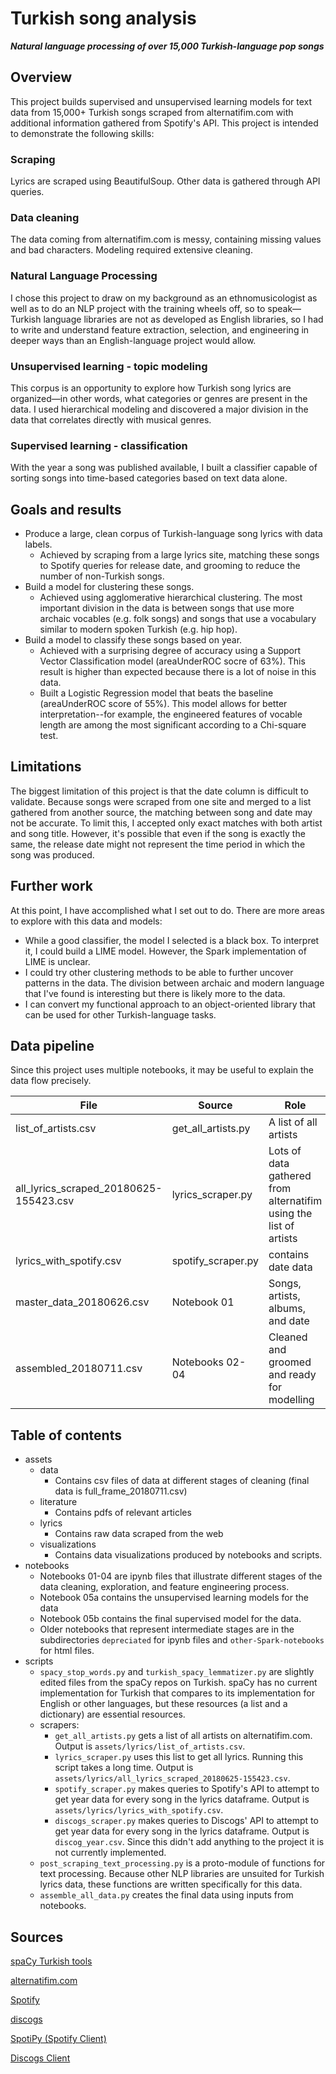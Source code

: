 # Turkish song analysis
***Natural language processing of over 15,000 Turkish-language pop songs***

## Overview
This project builds supervised and unsupervised learning models for text data from 15,000+ Turkish songs scraped from alternatifim.com with additional information gathered from Spotify's API. This project is intended to demonstrate the following skills:
### Scraping
Lyrics are scraped using BeautifulSoup. Other data is gathered through API queries.
### Data cleaning
The data coming from alternatifim.com is messy, containing missing values and bad characters. Modeling required extensive cleaning.
### Natural Language Processing
I chose this project to draw on my background as an ethnomusicologist as well as to do an NLP project with the training wheels off, so to speak&mdash;Turkish language libraries are not as developed as English libraries, so I had to write and understand feature extraction, selection, and engineering in deeper ways than an English-language project would allow.
### Unsupervised learning - topic modeling
This corpus is an opportunity to explore how Turkish song lyrics are organized&mdash;in other words, what categories or genres are present in the data. I used hierarchical modeling and discovered a major division in the data that correlates directly with musical genres.
### Supervised learning - classification
With the year a song was published available, I built a classifier capable of sorting songs into time-based categories based on text data alone.

## Goals and results
- Produce a large, clean corpus of Turkish-language song lyrics with data labels.
  - Achieved by scraping from a large lyrics site, matching these songs to Spotify queries for release date, and grooming to reduce the number of non-Turkish songs.
- Build a model for clustering these songs.
  - Achieved using agglomerative hierarchical clustering. The most important division in the data is between songs that use more archaic vocables (e.g. folk songs) and songs that use a vocabulary similar to modern spoken Turkish (e.g. hip hop).
- Build a model to classify these songs based on year.
  - Achieved with  a surprising degree of accuracy using a Support Vector Classification model (areaUnderROC socre of 63%). This result is higher than expected because there is a lot of noise in this data.
  - Built a Logistic Regression model that beats the baseline (areaUnderROC score of 55%). This model allows for better interpretation--for example, the engineered features of vocable length are among the most significant according to a Chi-square test.

## Limitations
The biggest limitation of this project is that the date column is difficult to validate. Because songs were scraped from one site and merged to a list gathered from another source, the matching between song and date may not be accurate. To limit this, I accepted only exact matches with both artist and song title. However, it's possible that even if the song is exactly the same, the release date might not represent the time period in which the song was produced.  

## Further work
At this point, I have accomplished what I set out to do. There are more areas to explore with this data and models:
- While a good classifier, the model I selected is a black box. To interpret it, I could build a LIME model. However, the Spark implementation of LIME is unclear.
- I could try other clustering methods to be able to further uncover patterns in the data. The division between archaic and modern language that I've found is interesting but there is likely more to the data.
- I can convert my functional approach to an object-oriented library that can be used for other Turkish-language tasks.

## Data pipeline
Since this project uses multiple notebooks, it may be useful to explain the data flow precisely.

| File | Source | Role |
|------|--------|------|
|list_of_artists.csv   |get_all_artists.py   |A list of all artists    |
|all_lyrics_scraped_20180625-155423.csv  | lyrics_scraper.py  | Lots of data gathered from alternatifim using the list of artists   |
|lyrics_with_spotify.csv   |spotify_scraper.py   |contains date data   |
|master_data_20180626.csv   |Notebook 01   |Songs, artists, albums, and date   |
|assembled_20180711.csv   | Notebooks 02-04   |Cleaned and groomed and ready for modelling  |

## Table of contents
- assets
  - data
    - Contains csv files of data at different stages of cleaning (final data is full_frame_20180711.csv)
  - literature
    - Contains pdfs of relevant articles
  - lyrics
    - Contains raw data scraped from the web
  - visualizations
    - Contains data visualizations produced by notebooks and scripts.
- notebooks
  - Notebooks 01-04 are ipynb files that illustrate different stages of the data cleaning, exploration, and feature engineering process.
  - Notebook 05a contains the unsupervised learning models for the data
  - Notebook 05b contains the final supervised model for the data.
  - Older notebooks that represent intermediate stages are in the subdirectories `depreciated` for ipynb files and `other-Spark-notebooks` for html files.
- scripts
  - `spacy_stop_words.py` and `turkish_spacy_lemmatizer.py` are slightly edited files from the spaCy repos on Turkish. spaCy has no current implementation for Turkish that compares to its implementation for English or other languages, but these resources (a list and a dictionary) are essential resources.
  - scrapers:
    - `get_all_artists.py` gets a list of all artists on alternatifim.com. Output is `assets/lyrics/list_of_artists.csv`.
    - `lyrics_scraper.py` uses this list to get all lyrics. Running this script takes a long time. Output is `assets/lyrics/all_lyrics_scraped_20180625-155423.csv`.
    - `spotify_scraper.py` makes queries to Spotify's API to attempt to get year data for every song in the lyrics dataframe. Output is `assets/lyrics/lyrics_with_spotify.csv`.
    - `discogs_scraper.py` makes queries to Discogs' API to attempt to get year data for every song in the lyrics dataframe. Output is `discog_year.csv`. Since this didn't add anything to the project it is not currently implemented.
  - `post_scraping_text_processing.py` is a proto-module of functions for text processing. Because other NLP libraries are unsuited for Turkish lyrics data, these functions are written specifically for this data.
  - `assemble_all_data.py` creates the final data using inputs from notebooks.

## Sources  
[spaCy Turkish tools](https://github.com/explosion/spaCy/tree/master/spacy/lang/tr)

[alternatifim.com](https://sarki.alternatifim.com/)

[Spotify](https://developer.spotify.com/documentation/web-api/)

[discogs](https://www.discogs.com/developers/)

[SpotiPy (Spotify Client)](https://github.com/plamere/spotipy)

[Discogs Client](https://github.com/discogs/discogs_client)
